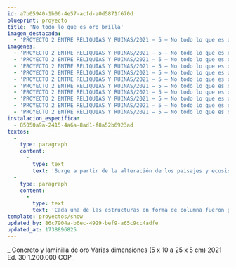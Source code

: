 ```yaml
---
id: a7b05940-1b06-4e57-acfd-a0d5871f670d
blueprint: proyecto
title: 'No todo lo que es oro brilla'
imagen_destacada:
  - 'PROYECTO 2 ENTRE RELIQUIAS Y RUINAS/2021 — 5 — No todo lo que es oro brilla-20250207T005056Z-001/20220614_140650.webp'
imagenes:
  - 'PROYECTO 2 ENTRE RELIQUIAS Y RUINAS/2021 — 5 — No todo lo que es oro brilla-20250207T005056Z-001/20220614_140650.webp'
  - 'PROYECTO 2 ENTRE RELIQUIAS Y RUINAS/2021 — 5 — No todo lo que es oro brilla-20250207T005056Z-001/20220614_140956.webp'
  - 'PROYECTO 2 ENTRE RELIQUIAS Y RUINAS/2021 — 5 — No todo lo que es oro brilla-20250207T005056Z-001/20220614_141012.webp'
  - 'PROYECTO 2 ENTRE RELIQUIAS Y RUINAS/2021 — 5 — No todo lo que es oro brilla-20250207T005056Z-001/20220614_141029.webp'
  - 'PROYECTO 2 ENTRE RELIQUIAS Y RUINAS/2021 — 5 — No todo lo que es oro brilla-20250207T005056Z-001/20220614_141148.webp'
  - 'PROYECTO 2 ENTRE RELIQUIAS Y RUINAS/2021 — 5 — No todo lo que es oro brilla-20250207T005056Z-001/20220614_163316.webp'
  - 'PROYECTO 2 ENTRE RELIQUIAS Y RUINAS/2021 — 5 — No todo lo que es oro brilla-20250207T005056Z-001/20220614_163333.webp'
  - 'PROYECTO 2 ENTRE RELIQUIAS Y RUINAS/2021 — 5 — No todo lo que es oro brilla-20250207T005056Z-001/— naviera/20220614_143536.webp'
  - 'PROYECTO 2 ENTRE RELIQUIAS Y RUINAS/2021 — 5 — No todo lo que es oro brilla-20250207T005056Z-001/— matelsa/20220630_101527.webp'
  - 'PROYECTO 2 ENTRE RELIQUIAS Y RUINAS/2021 — 5 — No todo lo que es oro brilla-20250207T005056Z-001/— certificados/Detalle 1.webp'
instalacion_especifica:
  - 85050a9a-2415-4a6a-8ad1-f8a52b6923ad
textos:
  -
    type: paragraph
    content:
      -
        type: text
        text: 'Surge a partir de la alteración de los paisajes y ecosistemas causada por la extracción de recursos naturales, proponiendo un contraste entre la imagen del oro  y el concreto; y los impactos negativos que pueden tener su extracción en términos sociales, ambientales y económicos; estableciendo una relación directa entre el consumo de recursos naturales y la explotación de la naturaleza.'
  -
    type: paragraph
    content:
      -
        type: text
        text: 'Cada una de las estructuras en forma de columna fueron golpeadas en la parte superior generando una superficie irregular que posteriormente fue cubierta con laminilla de oro. Estas columnas se encuentran ubicadas en el piso en forma serpenteante asemejando el horizonte de las montañas del cual extraemos los materiales para la construcción de las piezas.'
template: proyectos/show
updated_by: 86c7904a-b6ec-4929-bef9-a65c9cc4adfe
updated_at: 1738896825
---
```

_ Concreto y laminilla de oro Varias dimensiones (5 x 10 a 25 x 5 cm) 2021 Ed. 30 1.200.000 COP_